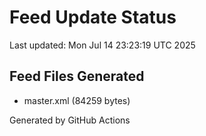 # Feed Update Status
Last updated: Mon Jul 14 23:23:19 UTC 2025

## Feed Files Generated
- master.xml (84259 bytes)

Generated by GitHub Actions
